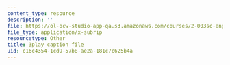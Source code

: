 ```yaml
---
content_type: resource
description: ''
file: https://ol-ocw-studio-app-qa.s3.amazonaws.com/courses/2-003sc-engineering-dynamics-fall-2011/c16c43541cd957b8ae2a181c7c625b4a_63sIgMvBuEQ.vtt
file_type: application/x-subrip
resourcetype: Other
title: 3play caption file
uid: c16c4354-1cd9-57b8-ae2a-181c7c625b4a
---
```

